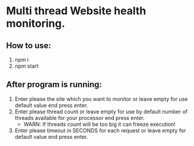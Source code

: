 # Multi thread Website health monitoring.

## How to use:
 1. npm i
 2. npm start

## After program is running:
 1. Enter please the site which you want to monitor or leave empty for use default value end press enter.
 2. Enter please thread count or leave empty for use by default number of threads available for your processor end press enter.
    * WARN: If threads count will be too big it can freeze execution!
 3. Enter please timeout in SECONDS for each request or leave empty for default value end press enter.